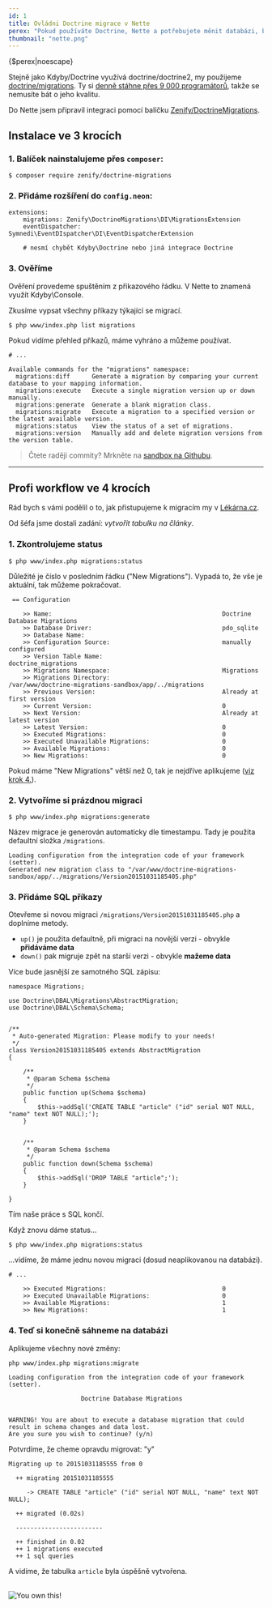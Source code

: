 ```yaml
---
id: 1
title: Ovládni Doctrine migrace v Nette
perex: "Pokud používáte Doctrine, Nette a potřebujete měnit databázi, budou se vám hodit migrace."
thumbnail: "nette.png"
---
```


<p class="perex">{$perex|noescape}</p>

Stejně jako Kdyby/Doctrine využívá doctrine/doctrine2, my použijeme [doctrine/migrations](https://github.com/doctrine/migrations). Ty si [denně stáhne přes 9 000 programátorů](https://packagist.org/packages/doctrine/migrations/stats), takže se nemusíte bát o jeho kvalitu.

Do Nette jsem připravil integraci pomocí balíčku [Zenify/DoctrineMigrations](https://github.com/Zenify/DoctrineMigrations). 

## Instalace ve 3 krocích

### 1. Balíček nainstalujeme přes `composer`:

```language-bash
$ composer require zenify/doctrine-migrations
```

### 2. Přidáme rozšíření do `config.neon`:

```language-yaml
extensions:
    migrations: Zenify\DoctrineMigrations\DI\MigrationsExtension
    eventDispatcher: Symnedi\EventDIspatcher\DI\EventDispatcherExtension

    # nesmí chybět Kdyby\Doctrine nebo jiná integrace Doctrine
```

### 3. Ověříme 

Ověření provedeme spuštěním z přikazového řádku. V Nette to znamená využít Kdyby\Console.

Zkusíme vypsat všechny příkazy týkající se migrací.

```language-bash
$ php www/index.php list migrations
```

Pokud vidíme přehled příkazů, máme vyhráno a můžeme používat.

```language-bash
# ...

Available commands for the "migrations" namespace:
  migrations:diff      Generate a migration by comparing your current database to your mapping information.
  migrations:execute   Execute a single migration version up or down manually.
  migrations:generate  Generate a blank migration class.
  migrations:migrate   Execute a migration to a specified version or the latest available version.
  migrations:status    View the status of a set of migrations.
  migrations:version   Manually add and delete migration versions from the version table.
```


> Čtete raději commity? Mrkněte na [sandbox na Githubu](https://github.com/TomasVotruba/doctrine-migrations-sandbox/commits/master).


---


## Profi workflow ve 4 krocích

Rád bych s vámi podělil o to, jak přistupujeme k migracím my v [Lékárna.cz](http://lekarna.cz/). 

Od šéfa jsme dostali zadání: *vytvořit tabulku na články*.

### 1. Zkontrolujeme status

```language-bash
$ php www/index.php migrations:status
```

Důležité je číslo v posledním řádku ("New Migrations"). Vypadá to, že vše je aktuální, tak můžeme pokračovat.

```language-bash
 == Configuration

    >> Name:                                               Doctrine Database Migrations
    >> Database Driver:                                    pdo_sqlite
    >> Database Name:
    >> Configuration Source:                               manually configured
    >> Version Table Name:                                 doctrine_migrations
    >> Migrations Namespace:                               Migrations
    >> Migrations Directory:                               /var/www/doctrine-migrations-sandbox/app/../migrations
    >> Previous Version:                                   Already at first version
    >> Current Version:                                    0
    >> Next Version:                                       Already at latest version
    >> Latest Version:                                     0
    >> Executed Migrations:                                0
    >> Executed Unavailable Migrations:                    0
    >> Available Migrations:                               0
    >> New Migrations:                                     0
```

Pokud máme "New Migrations" větší než 0, tak je nejdříve aplikujeme ([viz krok 4.](#apply-new-migrations)). 


### 2. Vytvoříme si prázdnou migraci

```language-bash
$ php www/index.php migrations:generate
```

Název migrace je generován automaticky dle timestampu. Tady je použita defaultní složka `/migrations`.

```language-bash
Loading configuration from the integration code of your framework (setter).
Generated new migration class to "/var/www/doctrine-migrations-sandbox/app/../migrations/Version20151031185405.php"
```

### 3. Přidáme SQL příkazy

Otevřeme si novou migraci `/migrations/Version20151031185405.php` a doplníme metody.

- `up()` je použita defaultně, při migraci na novější verzi - obvykle **přidáváme data**
- `down()` pak migruje zpět na starší verzi - obvykle **mažeme data** 

Více bude jasnější ze samotného SQL zápisu:

```language-php
namespace Migrations;

use Doctrine\DBAL\Migrations\AbstractMigration;
use Doctrine\DBAL\Schema\Schema;


/**
 * Auto-generated Migration: Please modify to your needs!
 */
class Version20151031185405 extends AbstractMigration
{

	/**
	 * @param Schema $schema
	 */
	public function up(Schema $schema)
	{
		$this->addSql('CREATE TABLE "article" ("id" serial NOT NULL, "name" text NOT NULL);');
	}


	/**
	 * @param Schema $schema
	 */
	public function down(Schema $schema)
	{
		$this->addSql('DROP TABLE "article";');
	}

}
```

Tím naše práce s SQL končí.

Když znovu dáme status...

```
$ php www/index.php migrations:status
```

...vidíme, že máme jednu novou migraci (dosud neaplikovanou na databázi).

```language-bash
# ...

    >> Executed Migrations:                                0
    >> Executed Unavailable Migrations:                    0
    >> Available Migrations:                               1
    >> New Migrations:                                     1
```

<a name="apply-new-migrations"></a>


### 4. Teď si konečně sáhneme na databázi

Aplikujeme všechny nové změny:

```language-bash
php www/index.php migrations:migrate
```

```language-bash
Loading configuration from the integration code of your framework (setter).

                    Doctrine Database Migrations


WARNING! You are about to execute a database migration that could result in schema changes and data lost.
Are you sure you wish to continue? (y/n)
```

Potvrdíme, že cheme opravdu migrovat: "y"


```language-bash
Migrating up to 20151031185555 from 0

  ++ migrating 20151031185555

     -> CREATE TABLE "article" ("id" serial NOT NULL, "name" text NOT NULL);

  ++ migrated (0.02s)

  ------------------------

  ++ finished in 0.02
  ++ 1 migrations executed
  ++ 1 sql queries
```

A vidíme, že tabulka `article` byla úspěšně vytvořena.

<br>

<div class="text-center">
    <img src="/../../../../images/posts/2015/09/15/7-success-meme.jpg" alt="You own this!">
</div>
